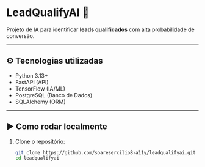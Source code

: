 # LeadQualifyAI 🚀

Projeto de IA para identificar **leads qualificados** com alta probabilidade de conversão.

---

## ⚙️ Tecnologias utilizadas
- Python 3.13+
- FastAPI (API)
- TensorFlow (IA/ML)
- PostgreSQL (Banco de Dados)
- SQLAlchemy (ORM)

---

## ▶️ Como rodar localmente

1. Clone o repositório:
   ```bash
   git clone https://github.com/soaresercilio8-a11y/leadqualifyai.git
   cd leadqualifyai
